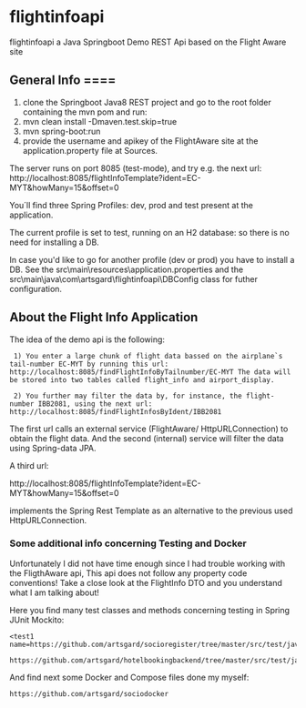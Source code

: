 # flightinfoapi

flightinfoapi a Java Springboot Demo REST Api based on the Flight Aware site

## General Info ====

  1) clone the Springboot Java8 REST project and go to the root folder containing the mvn pom and run:
  2) mvn clean install -Dmaven.test.skip=true
  3) mvn spring-boot:run
  4) provide the username and apikey of the FlightAware site at the application.property file at Sources.

  The server runs on port 8085 (test-mode), and try e.g. the next url: http://localhost:8085/flightInfoTemplate?ident=EC-MYT&howMany=15&offset=0
  
  You´ll find three Spring Profiles: dev, prod and test present at the application.
  
  The current profile is set to test, running on an H2 database: so there is no need for installing a DB.
  
  In case you'd like to go for another profile (dev or prod) you have to install a DB. See the src\main\resources\application.properties and the src\main\java\com\artsgard\flightinfoapi\DBConfig class for futher configuration.
  
 ## About the Flight Info Application
 
 The idea of the demo api is the following:
 
     1) You enter a large chunk of flight data bassed on the airplane`s tail-number EC-MYT by running this url: http://localhost:8085/findFlightInfoByTailnumber/EC-MYT The data will be stored into two tables called flight_info and airport_display.
     
     2) You further may filter the data by, for instance, the flight-number IBB2081, using the next url: http://localhost:8085/findFlightInfosByIdent/IBB2081 

The first url calls an external service (FlightAware/ HttpURLConnection) to obtain the flight data. And the second (internal) service will filter the data using Spring-data JPA. 

A third url:

  http://localhost:8085/flightInfoTemplate?ident=EC-MYT&howMany=15&offset=0
  
implements the Spring Rest Template as an alternative to the previous used HttpURLConnection.

 ### Some additional info concerning Testing and Docker
 
Unfortunately I did not have time enough since I had trouble working with the FligthAware api, This api does not follow any property code conventions! Take a close look at the FlightInfo DTO and you understand what I am talking about!

Here you find many test classes and methods concerning testing in Spring JUnit Mockito:

    <test1 name=https://github.com/artsgard/socioregister/tree/master/src/test/java/com/artsgard/socioregister>
    
    https://github.com/artsgard/hotelbookingbackend/tree/master/src/test/java/com/artsgard/hotelbookingbackend
    

And find next some Docker and Compose files done my myself:

    https://github.com/artsgard/sociodocker
    





